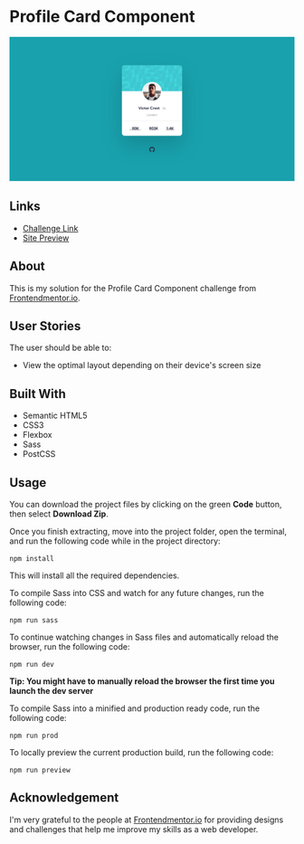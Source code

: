 # Profile Card Component
![](assets/images/solution-screenshot.png)

## Links
- [Challenge Link](https://www.frontendmentor.io/challenges/profile-card-component-cfArpWshJ)
- [Site Preview](https://robinjmm-stat-preview-card.vercel.app/)

## About
This is my solution for the Profile Card Component challenge from [Frontendmentor.io](https://www.frontendmentor.io/challenges/profile-card-component-cfArpWshJ).

## User Stories
The user should be able to:
- View the optimal layout depending on their device's screen size

## Built With
- Semantic HTML5
- CSS3
- Flexbox
- Sass
- PostCSS

## Usage
You can download the project files by clicking on the green **Code** button,  then select **Download Zip**.

Once you finish extracting, move into the project folder, open the terminal, and run the following code while in the project directory:

```
npm install
```

This will install all the required dependencies.

To compile Sass into CSS and watch for any future changes, run the following code:

```
npm run sass
```

To continue watching changes in Sass files and automatically reload the browser, run the following code:

```
npm run dev
```
**Tip: You might have to manually reload the browser the first time you launch the dev server**

To compile Sass into a minified and production ready code, run the following code:

```
npm run prod
```

To locally preview the current production build, run the following code:

```
npm run preview
```

## Acknowledgement
I'm very grateful to the people at [Frontendmentor.io](https://www.frontendmentor.io) for providing designs and challenges that help me improve my skills as a web developer.
